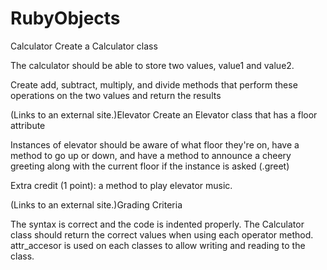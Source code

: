 # RubyObjects

Calculator
Create a Calculator class

The calculator should be able to store two values, value1 and value2.

Create add, subtract, multiply, and divide methods that perform these operations on the two values and return the results

 (Links to an external site.)Elevator
Create an Elevator class that has a floor attribute

Instances of elevator should be aware of what floor they're on, have a method to go up or down, and have a method to announce a cheery greeting along with the current floor if the instance is asked (.greet)

Extra credit (1 point): a method to play elevator music.

 (Links to an external site.)Grading Criteria

The syntax is correct and the code is indented properly.
The Calculator class should return the correct values when using each operator method.
attr_accesor is used on each classes to allow writing and reading to the class.
